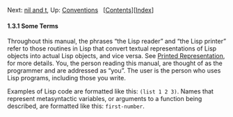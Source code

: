 <!-- This is the GNU Emacs Lisp Reference Manual
corresponding to Emacs version 27.2.

Copyright (C) 1990-1996, 1998-2021 Free Software Foundation,
Inc.

Permission is granted to copy, distribute and/or modify this document
under the terms of the GNU Free Documentation License, Version 1.3 or
any later version published by the Free Software Foundation; with the
Invariant Sections being "GNU General Public License," with the
Front-Cover Texts being "A GNU Manual," and with the Back-Cover
Texts as in (a) below.  A copy of the license is included in the
section entitled "GNU Free Documentation License."

(a) The FSF's Back-Cover Text is: "You have the freedom to copy and
modify this GNU manual.  Buying copies from the FSF supports it in
developing GNU and promoting software freedom." -->

<!-- Created by GNU Texinfo 6.7, http://www.gnu.org/software/texinfo/ -->

Next: [nil and t](nil-and-t.html), Up: [Conventions](Conventions.html)   \[[Contents](index.html#SEC_Contents "Table of contents")]\[[Index](Index.html "Index")]

#### 1.3.1 Some Terms

Throughout this manual, the phrases “the Lisp reader” and “the Lisp printer” refer to those routines in Lisp that convert textual representations of Lisp objects into actual Lisp objects, and vice versa. See [Printed Representation](Printed-Representation.html), for more details. You, the person reading this manual, are thought of as the programmer and are addressed as “you”. The user is the person who uses Lisp programs, including those you write.

Examples of Lisp code are formatted like this: `(list 1 2 3)`. Names that represent metasyntactic variables, or arguments to a function being described, are formatted like this: `first-number`.
